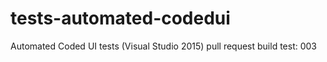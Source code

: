 # tests-automated-codedui
Automated Coded UI tests (Visual Studio 2015)
pull request build test: 003
